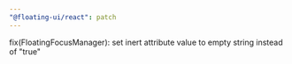 ```yaml
---
"@floating-ui/react": patch
---
```


fix(FloatingFocusManager): set inert attribute value to empty string instead of "true"
